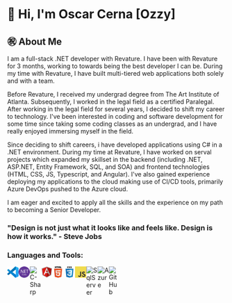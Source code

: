 # 👋 Hi, I'm Oscar Cerna [Ozzy]

## ㊗️ About Me 
<p>
     
I am a full-stack .NET developer with Revature. I have been with Revature for 3 months, working to towards being the best developer I can be.  During my time with Revature, I have built multi-tiered web applications  both solely and with a team. 

Before Revature, I received my undergrad degree from The Art Institute of Atlanta. Subsequently, I worked in the legal field as a certified Paralegal. After working in the legal field for several years, I decided to shift my career to technology. I've been interested in coding and software development for some time since taking some coding classes as an undergrad, and I have really enjoyed immersing myself in the field.

Since deciding to shift careers, i have developed applications using C# in a .NET environment. During my time at Revature, I have worked on serval projects which expanded my skillset in the backend (including .NET, ASP.NET, Entity Framework, SQL, and SOA) and frontend technologies (HTML, CSS, JS, Typescript, and Angular). I've also gained experience deploying my applications to the cloud making use of CI/CD tools, primarily Azure DevOps pushed to the Azure cloud. 

I am eager and excited to apply all the skills and the experience on my path to becoming a Senior Developer.

</p>

### "Design is not just what it looks like and feels like. Design is how it works." - Steve Jobs

### Languages and Tools:

<img align="left" alt="Visual Studio Code" width="26px" src="https://raw.githubusercontent.com/github/explore/80688e429a7d4ef2fca1e82350fe8e3517d3494d/topics/visual-studio-code/visual-studio-code.png">

<img align="left" alt=".NET" width="26px" src="https://github.com/devicons/devicon/blob/master/icons/dotnetcore/dotnetcore-original.svg">

<img align="left" alt="C-Sharp" width="26px" src="https://raw.githubusercontent.com/jmnote/z-icons/master/svg/csharp.svg">

<img align="left" alt="AngularJs" width="26px" src="https://github.com/devicons/devicon/blob/master/icons/angularjs/angularjs-original.svg">
     
<img align="left" alt="HTML5" width="26px" src="https://raw.githubusercontent.com/github/explore/80688e429a7d4ef2fca1e82350fe8e3517d3494d/topics/html/html.png">

<img align="left" alt="CSS3" width="26px" src="https://raw.githubusercontent.com/github/explore/80688e429a7d4ef2fca1e82350fe8e3517d3494d/topics/css/css.png">

<img align="left" alt="JavaScript" width="26px" src="https://raw.githubusercontent.com/github/explore/80688e429a7d4ef2fca1e82350fe8e3517d3494d/topics/javascript/javascript.png">

<img align="left" alt="SqlServer" width="26px" src="https://img.icons8.com/color/48/000000/microsoft-sql-server.png">

<img align="left" alt="Azure" width="26px" src="https://alligatortek.com/wp-content/uploads/2017/09/image115.png">

<img align="left" alt="GitHub" width="26px" src="https://img.icons8.com/ios-filled/50/000000/github.png">










